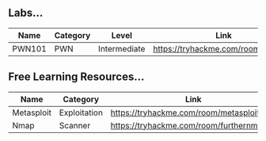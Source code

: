 <h2> Labs... </h2>

|   Name    |   Category   |   Level          |               Link                 |
|-----------|--------------|------------------|------------------------------------|
| PWN101    |    PWN       |   Intermediate   |  https://tryhackme.com/room/pwn101 |







<h2> Free Learning Resources... </h2>

|    Name     |     Category       |        Link       |
|-------------|--------------------|--------------------------------------------|
| Metasploit  |   Exploitation     | https://tryhackme.com/room/metasploitintro | 
| Nmap        |   Scanner          | https://tryhackme.com/room/furthernmap     | 
